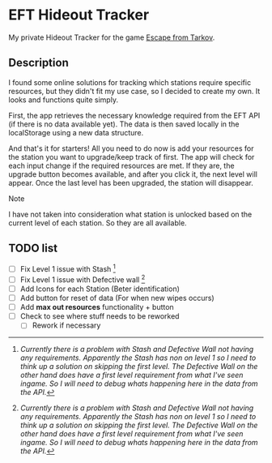 # EFT Hideout Tracker

My private Hideout Tracker for the game [Escape from Tarkov](https://www.escapefromtarkov.com/). 



## Description
I found some online solutions for tracking which stations require specific resources, but they didn't fit my use case, so I decided to create my own. It looks and functions quite simply.

First, the app retrieves the necessary knowledge required from the EFT API (if there is no data available yet). The data is then saved locally in the localStorage using a new data structure.

And that's it for starters! All you need to do now is add your resources for the station you want to upgrade/keep track of first. The app will check for each input change if the required resources are met. If they are, the upgrade button becomes available, and after you click it, the next level will appear. Once the last level has been upgraded, the station will disappear.

> [!NOTE]
> I have not taken into consideration what station is unlocked based on the current level of each station. So they are all available.

## TODO list

- [ ] Fix Level 1 issue with Stash [^1]
- [ ] Fix Level 1 issue with Defective wall [^1]
- [ ] Add Icons for each Station (Beter identification)
- [ ] Add button for reset of data (For when new wipes occurs)
- [ ] Add **max out resources** functionality + button
- [ ] Check to see where stuff needs to be reworked
  - [ ] Rework if necessary

[^1]: *Currently there is a problem with Stash and Defective Wall not having any requirements.*
*Apparently the Stash has non on level 1 so I need to think up a solution on skipping the first level.*
*The Defective Wall on the other hand does have a first level requirement from what I've seen ingame. So I will need to debug whats happening here in the data from the API.*